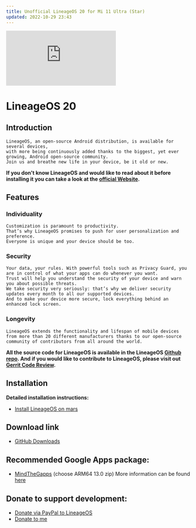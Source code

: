 ```yaml
---
title: Unofficial LineageOS 20 for Mi 11 Ultra (Star)
updated: 2022-10-29 23:43
---
```


![LineageOS](https://forum.xda-developers.com/proxy.php?image=http%3A%2F%2Fi.imgur.com%2F2okPze5.png&hash=a215f3b5a441e4b0f5c88cc65b53f074)

# LineageOS 20

## Introduction
```
LineageOS, an open-source Android distribution, is available for several devices,
with more being continuously added thanks to the biggest, yet ever growing, Android open-source community.
Join us and breathe new life in your device, be it old or new.
```
**If you don't know LineageOS and would like to read about it before installing it you can take a look at the [official Website](https://lineageos.org/).**

## Features

### Individuality
```
Customization is paramount to productivity.
That’s why LineageOS promises to push for user personalization and preference.
Everyone is unique and your device should be too.
```

### Security
```
Your data, your rules. With powerful tools such as Privacy Guard, you are in control of what your apps can do whenever you want.
Trust will help you understand the security of your device and warn you about possible threats.
We take security very seriously: that’s why we deliver security updates every month to all our supported devices.
And to make your device more secure, lock everything behind an enhanced lock screen.
```

### Longevity
```
LineageOS extends the functionality and lifespan of mobile devices from more than 20 different manufacturers thanks to our open-source community of contributors from all around the world.
```

**All the source code for LineageOS is available in the LineageOS [Github repo](https://github.com/LineageOS). And if you would like to contribute to LineageOS, please visit out [Gerrit Code Review](http://review.lineageos.org/).**

## Installation
**Detailed installation instructions:**
 * [Install LineageOS on mars](https://wiki.lineageos.org/devices/mars/install)

## Download link
 * [GitHub Downloads](https://github.com/FlowerSea0208/flower-ota/releases/tag/star-20-230821)

## Recommended Google Apps package:
* [MindTheGapps](https://androidfilehost.com/?w=files&flid=322935) (choose ARM64 13.0 zip)
More information can be found [here](https://wiki.lineageos.org/gapps)

## Donate to support development:
* [Donate via PayPal to LineageOS](https://www.paypal.me/LineageOS)
* [Donate to me](https://github.com/FlowerSea0208/Donate/blob/a89cdd8f883adde9c57bb0579b4dab2b0d36383e/README.md)
